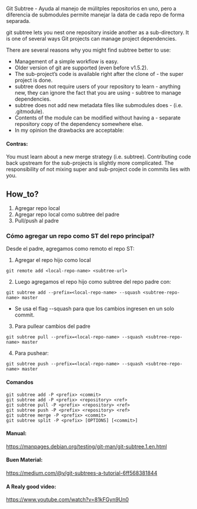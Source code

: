 Git Subtree - Ayuda al manejo de múlitples repositorios en uno, pero a diferencia de submodules permite manejar la data de cada repo de forma separada. 

git subtree lets you nest one repository inside another as a sub-directory. It is one of several ways Git projects can manage project dependencies.

There are several reasons why you might find subtree better to use:

- Management of a simple workflow is easy.
- Older version of git are supported (even before v1.5.2).
- The sub-project’s code is available right after the clone of - the super project is done.
- subtree does not require users of your repository to learn - anything new, they can ignore the fact that you are using - subtree to manage dependencies.
- subtree does not add new metadata files like submodules does - (i.e. .gitmodule).
- Contents of the module can be modified without having a - separate repository copy of the dependency somewhere else.
- In my opinion the drawbacks are acceptable:

#### Contras:

You must learn about a new merge strategy (i.e. subtree).
Contributing code back upstream for the sub-projects is slightly more complicated.
The responsibility of not mixing super and sub-project code in commits lies with you.


## How_to?
1) Agregar repo local
2) Agregar repo local como subtree del padre
3) Pull/push al padre



### Cómo agregar un repo como ST del repo principal?

Desde el padre, agregamos como remoto el repo ST:
1. Agregar el repo hijo como local

```{bash}
git remote add <local-repo-name> <subtree-url>
```

2. Luego agregamos el repo hijo como subtree del repo padre
con:

```{bash}
git subtree add --prefix=<local-repo-name> --squash <subtree-repo-name> master
```

* Se usa el flag --squash para que los cambios ingresen en un solo commit.

3. Para pullear cambios del padre
``` 
git subtree pull --prefix=<local-repo-name> --squash <subtree-repo-name> master
```

4. Para pushear: 
```
git subtree push --prefix=<local-repo-name> --squash <subtree-repo-name> master
```

#### Comandos
```
git subtree add -P <prefix> <commit>
git subtree add -P <prefix> <repository> <ref>
git subtree pull -P <prefix> <repository> <ref>
git subtree push -P <prefix> <repository> <ref>
git subtree merge -P <prefix> <commit>
git subtree split -P <prefix> [OPTIONS] [<commit>]
```

#### Manual: 
https://manpages.debian.org/testing/git-man/git-subtree.1.en.html

#### Buen Material:
https://medium.com/@v/git-subtrees-a-tutorial-6ff568381844

#### A Realy good video: 
https://www.youtube.com/watch?v=81kFGyn9Un0
